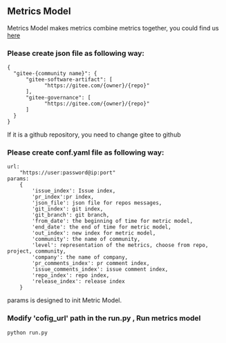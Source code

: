 ## Metrics Model 
Metrics Model makes metrics combine  metrics together, you could find us [here](https://github.com/chaoss/wg-metrics-models) 

### Please create json file as following way:
    
    {
      "gitee-{community name}": {
          "gitee-software-artifact": [
                "https://gitee.com/{owner}/{repo}"
          ],
          "gitee-governance": [
                "https://gitee.com/{owner}/{repo}"
          ]
      }
    }

If it is a github repository, you need to change gitee to github
### Please create conf.yaml file as following way:

    url:
        "https://user:password@ip:port"  
    params: 
        {
            'issue_index': Issue index,
            'pr_index':pr index, 
            'json_file': json file for repos messages,
            'git_index': git index,
            'git_branch': git branch,
            'from_date': the beginning of time for metric model,
            'end_date': the end of time for metric model,
            'out_index': new index for metric model,
            'community': the name of community,
            'level': representation of the metrics, choose from repo, project, community,
            'company': the name of company,
            'pr_comments_index': pr comment index,
            'issue_comments_index': issue comment index,
            'repo_index': repo index,
            'release_index': release index
        }

params is designed to init Metric Model. 

###  Modify 'cofig_url' path in the run.py , Run metrics model
    
    python run.py
    
